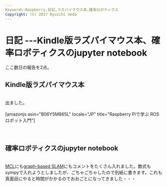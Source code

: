 ```yaml
---
Keywords:Raspberry,日記,ラズパイマウス本,確率ロボティクス
Copyright: (C) 2017 Ryuichi Ueda
---
```

# 日記 ---Kindle版ラズパイマウス本、確率ロボティクスのjupyter notebook
ここ数日の報告を2点。<br />
<h2>Kindle版ラズパイマウス本</h2><br />
出ました。<br />
<br />
[amazonjs asin="B06Y5M865L" locale="JP" title="Raspberry Piで学ぶ ROSロボット入門"]<br />
<br />
&nbsp;<br />
<h2>確率ロボティクスのjupyter notebook</h2><br />
<a href="https://github.com/ryuichiueda/probrobo_practice/blob/master/monte_carlo_localization/observation_compare_no_observation.ipynb">MCL</a>にも<a href="https://github.com/ryuichiueda/probrobo_practice/blob/master/graph-based_SLAM/graph-based_slam.ipynb">graph-based SLAM</a>にもコメントをたくさん入れました。数式もsympyで入れようとしましたが、ごちゃごちゃしたので別紙に書きます。これも真面目にやると時間がかかるのでおおごとになってきました・・・
